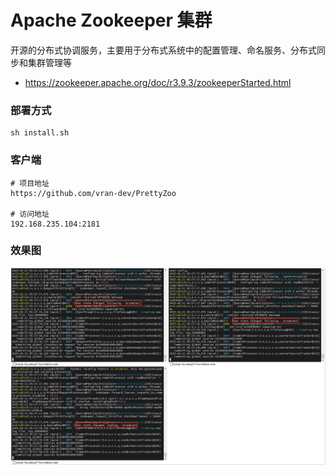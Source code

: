 # Apache Zookeeper 集群

开源的分布式协调服务，主要用于分布式系统中的配置管理、命名服务、分布式同步和集群管理等

- https://zookeeper.apache.org/doc/r3.9.3/zookeeperStarted.html

### 部署方式
```shell
sh install.sh
```

### 客户端
```shell
# 项目地址
https://github.com/vran-dev/PrettyZoo

# 访问地址
192.168.235.104:2181
```

### 效果图
![demo](./demo.png)
